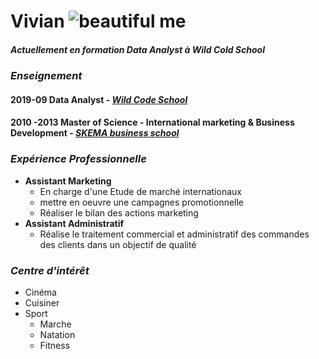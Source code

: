 # **Vivian**        ![beautiful me](https://ae01.alicdn.com/kf/HTB1h33TSpXXXXc6XXXXq6xXFXXXc/Guitare-chien-v-tements-dr-le-animal-de-compagnie-de-no-l-Costume-pour-petit-moyen.jpg)
##### _Actuellement en formation Data Analyst à Wild Cold School_


### **_Enseignement_**  


#### 2019-09   **Data Analyst** - [**_Wild Code School_**](https://www.youtube.com/watch?v=J5_vcGLSPBc&feature=youtu.be) 


#### 2010 -2013 **Master of Science** - International marketing & Business Development - [**_SKEMA business school_**](https://www.youtube.com/watch?v=KduX25r1c6w) 


### **_Expérience Professionnelle_**
* **Assistant Marketing**
  * En charge d'une Etude de marché internationaux
  * mettre en oeuvre une campagnes promotionnelle
  * Réaliser le bilan des actions marketing
* **Assistant Administratif**
  * Réalise le traitement commercial et administratif des commandes des clients dans un objectif de qualité  
 
### **_Centre d'intérêt_**
* Cinéma
* Cuisiner
* Sport
  * Marche
  * Natation
  * Fitness

